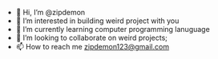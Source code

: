 - 👋 Hi, I’m @zipdemon
- 👀 I’m interested in building weird project with you
- 🌱 I’m currently learning computer programming lanuguage
- 💞️ I’m looking to collaborate on weird projects; 
- 📫 How to reach me zipdemon123@gmail.com

<!---
zipdemonProject/zipdemonProject is a ✨ special ✨ repository because its `README.md` (this file) appears on your GitHub profile.
You can click the Preview link to take a look at your changes.
--->
